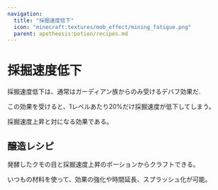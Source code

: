 ```yaml
---
navigation:
  title: "採掘速度低下"
  icon: "minecraft:textures/mob_effect/mining_fatigue.png"
  parent: apotheosis:potion/recipes.md
---
```


# 採掘速度低下

<Color id="red">採掘速度低下</Color>は、通常はガーディアン族からのみ受けるデバフ効果だ.

この効果を受けると、1レベルあたり20%だけ採掘速度が低下してしまう。

<Color id="blue">採掘速度上昇</Color>と対になる効果である。

## 醸造レシピ

<ItemImage id="minecraft:fermented_spider_eye" />

発酵したクモの目と採掘速度上昇のポーションからクラフトできる。

いつもの材料を使って、効果の強化や時間延長、スプラッシュ化が可能。


